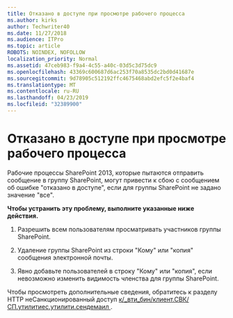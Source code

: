 ```yaml
---
title: Отказано в доступе при просмотре рабочего процесса
ms.author: kirks
author: Techwriter40
ms.date: 11/27/2018
ms.audience: ITPro
ms.topic: article
ROBOTS: NOINDEX, NOFOLLOW
localization_priority: Normal
ms.assetid: 47ceb983-f9a4-4c55-a40c-03d5c3d75dc9
ms.openlocfilehash: 43369c600687d6ac253f70a8535dc2bd0d41687e
ms.sourcegitcommit: 9d78905c512192ffc4675468abd2efc5f2e4baf4
ms.translationtype: MT
ms.contentlocale: ru-RU
ms.lasthandoff: 04/23/2019
ms.locfileid: "32389900"
---
```

# <a name="access-denied-when-viewing-a-workflow"></a>Отказано в доступе при просмотре рабочего процесса

Рабочие процессы SharePoint 2013, которые пытаются отправить сообщение в группу SharePoint, могут привести к сбою с сообщением об ошибке "отказано в доступе", если для группы SharePoint не задано значение "все".
  
 **Чтобы устранить эту проблему, выполните указанные ниже действия.**
  
 1. Разрешить всем пользователям просматривать участников группы SharePoint. 
  
 2. Удаление группы SharePoint из строки "Кому" или "копия" сообщения электронной почты. 
  
 3. Явно добавьте пользователей в строку "Кому" или "копия", если невозможно изменить видимость членства для группы SharePoint. 
  
Чтобы просмотреть дополнительные сведения, обратитесь к разделу HTTP неСанкционированный доступ [к/_вти_бин/клиент.СВК/СП.утилитиес.утилити.сендемаил ](https://go.microsoft.com/fwlink/?linkid=2044694&amp;clcid=0x409).
  

